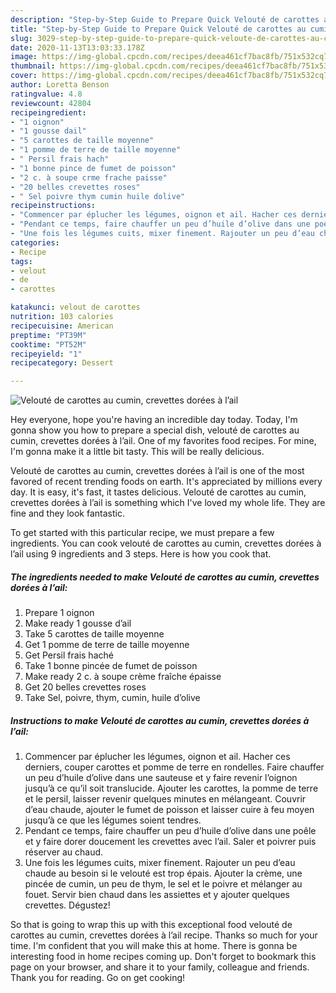 ```yaml
---
description: "Step-by-Step Guide to Prepare Quick Velouté de carottes au cumin, crevettes dorées à l’ail"
title: "Step-by-Step Guide to Prepare Quick Velouté de carottes au cumin, crevettes dorées à l’ail"
slug: 3029-step-by-step-guide-to-prepare-quick-veloute-de-carottes-au-cumin-crevettes-dorees-a-lail
date: 2020-11-13T13:03:33.178Z
image: https://img-global.cpcdn.com/recipes/deea461cf7bac8fb/751x532cq70/veloute-de-carottes-au-cumin-crevettes-dorees-a-lail-photo-principale-de-la-recette.jpg
thumbnail: https://img-global.cpcdn.com/recipes/deea461cf7bac8fb/751x532cq70/veloute-de-carottes-au-cumin-crevettes-dorees-a-lail-photo-principale-de-la-recette.jpg
cover: https://img-global.cpcdn.com/recipes/deea461cf7bac8fb/751x532cq70/veloute-de-carottes-au-cumin-crevettes-dorees-a-lail-photo-principale-de-la-recette.jpg
author: Loretta Benson
ratingvalue: 4.8
reviewcount: 42804
recipeingredient:
- "1 oignon"
- "1 gousse dail"
- "5 carottes de taille moyenne"
- "1 pomme de terre de taille moyenne"
- " Persil frais hach"
- "1 bonne pince de fumet de poisson"
- "2 c. à soupe crme frache paisse"
- "20 belles crevettes roses"
- " Sel poivre thym cumin huile dolive"
recipeinstructions:
- "Commencer par éplucher les légumes, oignon et ail. Hacher ces derniers, couper carottes et pomme de terre en rondelles. Faire chauffer un peu d’huile d’olive dans une sauteuse et y faire revenir l’oignon jusqu’à ce qu’il soit translucide. Ajouter les carottes, la pomme de terre et le persil, laisser revenir quelques minutes en mélangeant. Couvrir d’eau chaude, ajouter le fumet de poisson et laisser cuire à feu moyen jusqu’à ce que les légumes soient tendres."
- "Pendant ce temps, faire chauffer un peu d’huile d’olive dans une poêle et y faire dorer doucement les crevettes avec l’ail. Saler et poivrer puis réserver au chaud."
- "Une fois les légumes cuits, mixer finement. Rajouter un peu d’eau chaude au besoin si le velouté est trop épais. Ajouter la crème, une pincée de cumin, un peu de thym, le sel et le poivre et mélanger au fouet. Servir bien chaud dans les assiettes et y ajouter quelques crevettes. Dégustez!"
categories:
- Recipe
tags:
- velout
- de
- carottes

katakunci: velout de carottes 
nutrition: 103 calories
recipecuisine: American
preptime: "PT39M"
cooktime: "PT52M"
recipeyield: "1"
recipecategory: Dessert

---
```



![Velouté de carottes au cumin, crevettes dorées à l’ail](https://img-global.cpcdn.com/recipes/deea461cf7bac8fb/751x532cq70/veloute-de-carottes-au-cumin-crevettes-dorees-a-lail-photo-principale-de-la-recette.jpg)

Hey everyone, hope you're having an incredible day today. Today, I'm gonna show you how to prepare a special dish, velouté de carottes au cumin, crevettes dorées à l’ail. One of my favorites food recipes. For mine, I'm gonna make it a little bit tasty. This will be really delicious.



Velouté de carottes au cumin, crevettes dorées à l’ail is one of the most favored of recent trending foods on earth. It's appreciated by millions every day. It is easy, it's fast, it tastes delicious. Velouté de carottes au cumin, crevettes dorées à l’ail is something which I've loved my whole life. They are fine and they look fantastic.


To get started with this particular recipe, we must prepare a few ingredients. You can cook velouté de carottes au cumin, crevettes dorées à l’ail using 9 ingredients and 3 steps. Here is how you cook that.

<!--inarticleads1-->

##### The ingredients needed to make Velouté de carottes au cumin, crevettes dorées à l’ail:

1. Prepare 1 oignon
1. Make ready 1 gousse d’ail
1. Take 5 carottes de taille moyenne
1. Get 1 pomme de terre de taille moyenne
1. Get  Persil frais haché
1. Take 1 bonne pincée de fumet de poisson
1. Make ready 2 c. à soupe crème fraîche épaisse
1. Get 20 belles crevettes roses
1. Take  Sel, poivre, thym, cumin, huile d’olive




<!--inarticleads2-->

##### Instructions to make Velouté de carottes au cumin, crevettes dorées à l’ail:

1. Commencer par éplucher les légumes, oignon et ail. Hacher ces derniers, couper carottes et pomme de terre en rondelles. Faire chauffer un peu d’huile d’olive dans une sauteuse et y faire revenir l’oignon jusqu’à ce qu’il soit translucide. Ajouter les carottes, la pomme de terre et le persil, laisser revenir quelques minutes en mélangeant. Couvrir d’eau chaude, ajouter le fumet de poisson et laisser cuire à feu moyen jusqu’à ce que les légumes soient tendres.
1. Pendant ce temps, faire chauffer un peu d’huile d’olive dans une poêle et y faire dorer doucement les crevettes avec l’ail. Saler et poivrer puis réserver au chaud.
1. Une fois les légumes cuits, mixer finement. Rajouter un peu d’eau chaude au besoin si le velouté est trop épais. Ajouter la crème, une pincée de cumin, un peu de thym, le sel et le poivre et mélanger au fouet. Servir bien chaud dans les assiettes et y ajouter quelques crevettes. Dégustez!




So that is going to wrap this up with this exceptional food velouté de carottes au cumin, crevettes dorées à l’ail recipe. Thanks so much for your time. I'm confident that you will make this at home. There is gonna be interesting food in home recipes coming up. Don't forget to bookmark this page on your browser, and share it to your family, colleague and friends. Thank you for reading. Go on get cooking!
